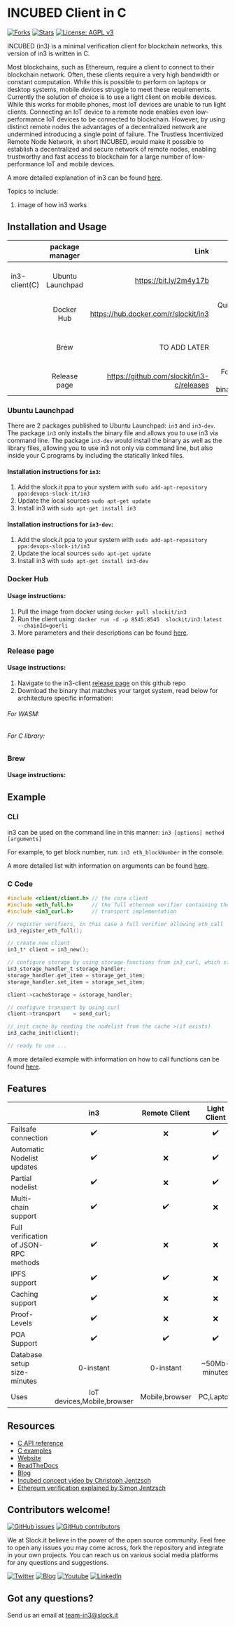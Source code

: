 # INCUBED Client in C
 [![Forks](https://img.shields.io/github/forks/slockit/in3)](https://github.com/slockit/in3-c/network/members)
  [![Stars](https://img.shields.io/github/stars/slockit/in3)](https://github.com/slockit/in3-c/watchers)
  [![License: AGPL v3](https://img.shields.io/badge/License-AGPL%20v3-blue.svg)](https://github.com/slockit/in3-c/blob/master/LICENSE.AGPL)
 
 INCUBED (in3) is a minimal verification client for blockchain networks, this version of in3 is written in C. 
 
 Most blockchains, such as Ethereum, require a client to connect to their blockchain network. Often, these clients 
 require a very high bandwidth or constant computation. While this is possible to perform on laptops or desktop systems, 
 mobile devices struggle to meet these requirements. Currently the solution of choice is to use a light client on mobile 
 devices. While this works for mobile phones, most IoT devices are unable to run light clients. Connecting an IoT device 
 to a remote node enables even low-performance IoT devices to be connected to blockchain. However, by using distinct 
 remote nodes the advantages of a decentralized network are undermined introducing a single point of failure.
 The Trustless Incentivized Remote Node Network, in short INCUBED, would make it possible to establish a 
 decentralized and secure network of remote nodes, enabling trustworthy and fast access to blockchain for a large number 
 of low-performance IoT and mobile devices.
 
 A more detailed explanation of in3 can be found [here](https://in3.readthedocs.io/en/develop/intro.html).
 
 Topics to include:
 1. image of how in3 works
 
 
 ## Installation and Usage
 |         | package manager           | Link  | Use case |
 | ------------- |:-------------:| -----:| ----:|
 | in3-client(C)      |  Ubuntu Launchpad     |  https://bit.ly/2m4y17b | It can be nicely integrated on IoT devices or any micro controllers |
 | | Docker Hub | https://hub.docker.com/r/slockit/in3  | Quick and easy way to get in3 client running
 | | Brew      |    TO ADD LATER | Easy to install on MacOS or linux/windows subsystems
 | | Release page | https://github.com/slockit/in3-c/releases | For directly playing with the binaries/deb/images
 
 ### Ubuntu Launchpad 
 There are 2 packages published to Ubuntu Launchpad: ```in3``` and ```in3-dev```. The package ```in3``` only installs the
 binary file and allows you to use in3 via command line. The package ```in3-dev``` would install the binary as well as 
 the library files, allowing you to use in3 not only via command line, but also inside your C programs by including the
 statically linked files. 
 
 #### Installation instructions for ```in3```:
 1. Add the slock.it ppa to your system with
 ```sudo add-apt-repository ppa:devops-slock-it/in3```
 2. Update the local sources ```sudo apt-get update```
 3. Install in3 with ```sudo apt-get install in3```

 #### Installation instructions for ```in3-dev```:
 1. Add the slock.it ppa to your system with
 ```sudo add-apt-repository ppa:devops-slock-it/in3```
 2. Update the local sources ```sudo apt-get update```
 3. Install in3 with ```sudo apt-get install in3-dev```
 
 ### Docker Hub
 #### Usage instructions:
 1. Pull the image from docker using ```docker pull slockit/in3```
 2. Run the client using: ```docker run -d -p 8545:8545  slockit/in3:latest --chainId=goerli```
 3. More parameters and their descriptions can be found [here](https://in3.readthedocs.io/en/develop/getting_started.html#as-docker-container). 
 
 ### Release page
 #### Usage instructions:
 1. Navigate to the in3-client [release page](https://github.com/slockit/in3-c/releases) on this github repo 
 2. Download the binary that matches your target system, read below for architecture specific information:
 
 ###### For WASM:
 ###### For C library:
 
 ### Brew
 #### Usage instructions:
 
 ## Example 
 ### CLI
  in3 can be used on the command line in this manner: ```in3 [options] method [arguments]```
  
  For example, to get block number, run: ```in3 eth_blockNumber``` in the console.
  
  A more detailed list with information on arguments can be found [here](https://in3.readthedocs.io/en/develop/api-cmd.html).
  
 ### C Code
 ```c
 #include <client/client.h> // the core client
 #include <eth_full.h>      // the full ethereum verifier containing the EVM
 #include <in3_curl.h>      // transport implementation
 
 // register verifiers, in this case a full verifier allowing eth_call
 in3_register_eth_full();
 
 // create new client
 in3_t* client = in3_new();
 
 // configure storage by using storage-functions from in3_curl, which store the cache in /home/<USER>/.in3
 in3_storage_handler_t storage_handler;
 storage_handler.get_item = storage_get_item;
 storage_handler.set_item = storage_set_item;
 
 client->cacheStorage = &storage_handler;
 
 // configure transport by using curl
 client->transport    = send_curl;
 
 // init cache by reading the nodelist from the cache >(if exists)
 in3_cache_init(client);
 
 // ready to use ...
 ```
 A more detailed example with information on how to call functions can be found [here](https://in3.readthedocs.io/en/develop/api-c.html#examples).


 ## Features
 
 |                            | in3  | Remote Client | Light Client | 
 | -------------------------- | :----------------: | :----------------: |  :----------------: |
 | Failsafe connection        |         ✔️         |     ❌     |  ✔️ |
 | Automatic Nodelist updates |         ✔️         |     ❌     |  ✔️ | 
 | Partial nodelist           |         ✔️         |     ❌     |  ✔️ |
 | Multi-chain support        |         ✔️         |      ✔️    |  ❌ |
 | Full verification of JSON-RPC methods   |         ✔️         |  ❌  | ❌  |
 | IPFS support               |         ✔️         |    ✔️    |  ❌ |
 | Caching support            |         ✔️         |    ❌      |  ❌ |
 | Proof-Levels               |         ✔️         |    ❌      |  ❌ |
 | POA Support                |         ✔️         |    ✔️    |  ✔️   |
 | Database setup size-minutes|        0-instant️   |    0-instant    |  ~50Mb-minutes️ |
 | Uses                       |         IoT devices,Mobile,browser️ |    Mobile,browser️️    |  PC,Laptop️   |
 
 ## Resources 
 
 * [C API reference](https://in3.readthedocs.io/en/develop/api-c.html)
 * [C examples](https://in3.readthedocs.io/en/develop/api-c.html#examples)
 * [Website](https://slock.it/incubed/) 
 * [ReadTheDocs](https://in3.readthedocs.io/en/develop/)
 * [Blog](https://blog.slock.it/)
 * [Incubed concept video by Christoph Jentzsch](https://www.youtube.com/watch?v=_vodQubed2A)
 * [Ethereum verification explained by Simon Jentzsch](https://www.youtube.com/watch?v=wlUlypmt6Oo)
 
 ## Contributors welcome!
 [![GitHub issues](https://img.shields.io/github/issues/slockit/in3-c)](https://github.com/slockit/in3/issues)
 [![GitHub contributors](https://img.shields.io/github/contributors/slockit/in3-c)](https://github.com/slockit/in3-c/graph/contributors)
 
 We at Slock.it believe in the power of the open source community. Feel free to open any issues you may come across, fork
  the repository and integrate in your own projects. You can reach us on various social media platforms for any questions
  and suggestions.  
 
 [![Twitter](https://img.shields.io/badge/Twitter-Page-blue)](https://twitter.com/slockitproject?s=17)
 [![Blog](https://img.shields.io/badge/Blog-Medium-blue)](https://blog.slock.it/)
 [![Youtube](https://img.shields.io/badge/Youtube-channel-blue)](https://www.youtube.com/channel/UCPOrzp3CZmdb5HJWxSjv4Ig)
 [![LinkedIn](https://img.shields.io/badge/Linkedin-page-blue)](https://www.linkedin.com/company/10327305
 )
 
 ## Got any questions?
 Send us an email at <a href="mailto:team-in3@slock.it">team-in3@slock.it</a>





                                                                                                                                                                                                                                                                                                                                                                                                                                                                 
